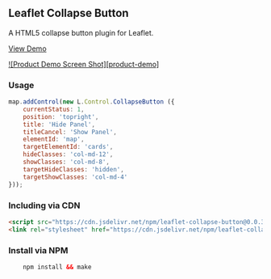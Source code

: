 ## Leaflet Collapse Button
A HTML5 collapse button plugin for Leaflet.

<a href="https://jsfiddle.net/muhammedkalender/d9g8j3w7/">View Demo</a>

[![Product Demo Screen Shot][product-demo]](https://jsfiddle.net/muhammedkalender/d9g8j3w7/)

### Usage

``` js
map.addControl(new L.Control.CollapseButton ({
	currentStatus: 1,	
	position: 'topright',	
	title: 'Hide Panel',	
	titleCancel: 'Show Panel',	
	elementId: 'map',	
	targetElementId: 'cards',	
	hideClasses: 'col-md-12',	
	showClasses: 'col-md-8',	
	targetHideClasses: 'hidden',	
	targetShowClasses: 'col-md-4'
}));
```

### Including via CDN

```html
<script src="https://cdn.jsdelivr.net/npm/leaflet-collapse-button@0.0.3/dist/leaflet.collapse-button.min.js"></script>
<link rel="stylesheet" href="https://cdn.jsdelivr.net/npm/leaflet-collapse-button@0.0.3/dist/leaflet.collapse-button.min.css">
```

### Install via NPM
```html
    npm install && make
```

<!-- MARKDOWN LINKS & IMAGES -->
[product-gif]: media/demo.gif
